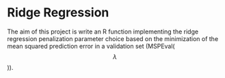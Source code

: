# Ridge Regression

The aim of this project is write an R function implementing the ridge regression penalization parameter choice based
on the minimization of the mean squared prediction error in a validation set (MSPEval( $$\lambda$$ )).




